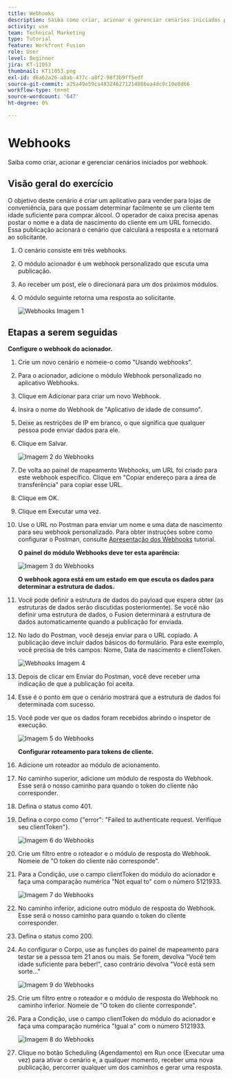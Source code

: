 ```yaml
---
title: Webhooks
description: Saiba como criar, acionar e gerenciar cenários iniciados por webhook.
activity: use
team: Technical Marketing
type: Tutorial
feature: Workfront Fusion
role: User
level: Beginner
jira: KT-11053
thumbnail: KT11053.png
exl-id: d6a62a26-a8ab-477c-a8f2-98f3b9ff5edf
source-git-commit: a25a49e59ca483246271214886ea4dc9c10e8d66
workflow-type: tm+mt
source-wordcount: '647'
ht-degree: 0%

---
```


# Webhooks

Saiba como criar, acionar e gerenciar cenários iniciados por webhook.

## Visão geral do exercício

O objetivo deste cenário é criar um aplicativo para vender para lojas de conveniência, para que possam determinar facilmente se um cliente tem idade suficiente para comprar álcool. O operador de caixa precisa apenas postar o nome e a data de nascimento do cliente em um URL fornecido. Essa publicação acionará o cenário que calculará a resposta e a retornará ao solicitante.

1. O cenário consiste em três webhooks.
1. O módulo acionador é um webhook personalizado que escuta uma publicação.
1. Ao receber um post, ele o direcionará para um dos próximos módulos.
1. O módulo seguinte retorna uma resposta ao solicitante.

   ![Webhooks Imagem 1](../12-exercises/assets/webhooks-walkthrough-1.png)

## Etapas a serem seguidas

**Configure o webhook do acionador.**

1. Crie um novo cenário e nomeie-o como &quot;Usando webhooks&quot;.
1. Para o acionador, adicione o módulo Webhook personalizado no aplicativo Webhooks.
1. Clique em Adicionar para criar um novo Webhook.
1. Insira o nome do Webhook de &quot;Aplicativo de idade de consumo&quot;.
1. Deixe as restrições de IP em branco, o que significa que qualquer pessoa pode enviar dados para ele.
1. Clique em Salvar.


   ![Imagem 2 do Webhooks](../12-exercises/assets/webhooks-walkthrough-2.png)

1. De volta ao painel de mapeamento Webhooks, um URL foi criado para este webhook específico. Clique em &quot;Copiar endereço para a área de transferência&quot; para copiar esse URL.
1. Clique em OK.
1. Clique em Executar uma vez.
1. Use o URL no Postman para enviar um nome e uma data de nascimento para seu webhook personalizado. Para obter instruções sobre como configurar o Postman, consulte [Apresentação dos Webhooks](https://experienceleague.adobe.com/docs/workfront-learn/tutorials-workfront/fusion/beyond-basic-modules/webhooks-walkthrough.html?lang=en) tutorial.

   **O painel do módulo Webhooks deve ter esta aparência:**

   ![Imagem 3 do Webhooks](../12-exercises/assets/webhooks-walkthrough-3.png)

   **O webhook agora está em um estado em que escuta os dados para determinar a estrutura de dados.**

1. Você pode definir a estrutura de dados do payload que espera obter (as estruturas de dados serão discutidas posteriormente). Se você não definir uma estrutura de dados, o Fusion determinará a estrutura de dados automaticamente quando a publicação for enviada.
1. No lado do Postman, você deseja enviar para o URL copiado. A publicação deve incluir dados básicos do formulário. Para este exemplo, você precisa de três campos: Nome, Data de nascimento e clientToken.

   ![Webhooks Imagem 4](../12-exercises/assets/webhooks-walkthrough-4.png)

1. Depois de clicar em Enviar do Postman, você deve receber uma indicação de que a publicação foi aceita.
1. Esse é o ponto em que o cenário mostrará que a estrutura de dados foi determinada com sucesso.
1. Você pode ver que os dados foram recebidos abrindo o inspetor de execução.

   ![Imagem 5 do Webhooks](../12-exercises/assets/webhooks-walkthrough-5.png)

   **Configurar roteamento para tokens de cliente.**

1. Adicione um roteador ao módulo de acionamento.
1. No caminho superior, adicione um módulo de resposta do Webhook. Esse será o nosso caminho para quando o token do cliente não corresponder.
1. Defina o status como 401.
1. Defina o corpo como {&quot;error&quot;: &quot;Failed to authenticate request. Verifique seu clientToken&quot;}.

   ![Imagem 6 do Webhooks](../12-exercises/assets/webhooks-walkthrough-6.png)

1. Crie um filtro entre o roteador e o módulo de resposta do Webhook. Nomeie de &quot;O token do cliente não corresponde&quot;.
1. Para a Condição, use o campo clientToken do módulo do acionador e faça uma comparação numérica &quot;Not equal to&quot; com o número 5121933.

   ![Imagem 7 do Webhooks](../12-exercises/assets/webhooks-walkthrough-7.png)

1. No caminho inferior, adicione outro módulo de resposta do Webhook. Esse será o nosso caminho para quando o token do cliente corresponder.
1. Defina o status como 200.
1. Ao configurar o Corpo, use as funções do painel de mapeamento para testar se a pessoa tem 21 anos ou mais. Se forem, devolva &quot;Você tem idade suficiente para beber!&quot;, caso contrário devolva &quot;Você está sem sorte...&quot;

   ![Imagem 9 do Webhooks](../12-exercises/assets/webhooks-walkthrough-9.png)

1. Crie um filtro entre o roteador e o módulo de resposta do Webhook no caminho inferior. Nomeie de &quot;O token do cliente corresponde&quot;.
1. Para a Condição, use o campo clientToken do módulo do acionador e faça uma comparação numérica &quot;Igual a&quot; com o número 5121933.


   ![Imagem 8 do Webhooks](../12-exercises/assets/webhooks-walkthrough-8.png)

1. Clique no botão Scheduling (Agendamento) em Run once (Executar uma vez) para ativar o cenário e, a qualquer momento, receber uma nova publicação, percorrer qualquer um dos caminhos e gerar uma resposta.

